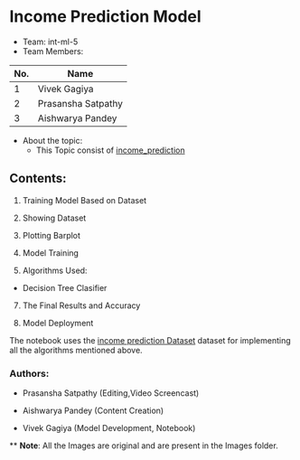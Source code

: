 # Income Prediction Model


* Team: int-ml-5
 * Team Members:
 
| No. | Name |
-----|-------
1    | Vivek Gagiya
2    | Prasansha Satpathy
3    | Aishwarya Pandey


* About the topic:
    * This Topic consist of [income_prediction](https://github.com/aishwaryaa-01/Income_Prediction)
    
## **Contents:**
    
 1.  Training Model Based on  Dataset
 
 2. Showing Dataset
 
 3.  Plotting Barplot
 
 4.  Model Training
 
 5.  Algorithms Used:
 
 - Decision Tree Clasifier
 
 7.  The Final Results and Accuracy

 8. Model Deployment
 
 
 
 The notebook uses the [income prediction Dataset](https://github.com/Sara-cos/Income_Prediction/train.csv) dataset for implementing all the algorithms mentioned above.
 
 

### Authors:

 * Prasansha Satpathy (Editing,Video Screencast)

 * Aishwarya Pandey (Content Creation)

 * Vivek Gagiya (Model Development, Notebook)


** **Note**: All the Images are original and are present in the Images folder.
